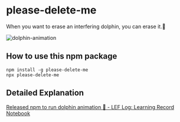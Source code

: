 # please-delete-me
When you want to erase an interfering dolphin, you can erase it.🐬

![dolphin-animation](https://user-images.githubusercontent.com/93074851/202901449-81458721-9382-4659-9cf6-b754e4331f65.gif)

## How to use this npm package
```
npm install -g please-delete-me
npx please-delete-me
```

## Detailed Explanation
[Released npm to run dolphin animation 🐬 - LEF Log: Learning Record Notebook](https://lef237.hatenablog.com/entry/2022/12/17/093055)
